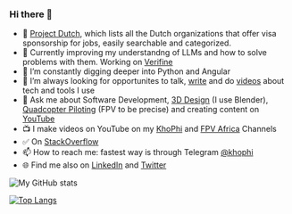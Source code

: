 ### Hi there 👋

- 📃 [Project Dutch](https://dutch.khophi.com), which lists all the Dutch organizations that offer visa sponsorship for jobs, easily searchable and categorized.
- 🔭 Currently improving my understandng of LLMs and how to solve problems with them. Working on [Verifine](https://study.verifine.ai)
- 🌱 I’m constantly digging deeper into Python and Angular
- 👯 I’m always looking for opportunites to talk, [write](https://blog.khophi.co) and do [videos](https://www.youtube.com/watch?v=TW5HYRz6kPk) about tech and tools I use
- 💬 Ask me about Software Development, [3D Design](https://www.youtube.com/playlist?list=PLWEYPtH04KyLfhbIjmyVQBYFwx1dm9515) (I use Blender), [Quadcopter Piloting](https://fpvafrica.com) (FPV to be precise) and creating content on [YouTube](https://youtube.com/khophi)
- 📺 I make videos on YouTube on my [KhoPhi](https://youtube.com/khophi) and [FPV Africa](https://youtube.com/fpvafrica) Channels
- ✅ On [StackOverflow](https://stackoverflow.com/users/1757321/khophi)
- 📫 How to reach me: fastest way is through Telegram [@khophi](https://t.me/khophi)
- 🌐 Find me also on [LinkedIn](https://linkedin.com/in/khophi) and [Twitter](https://twitter.com/nkansahrexford)

![My GitHub stats](https://github-readme-stats.vercel.app/api?username=seanmavley&show_icons=true&theme=radical)

[![Top Langs](https://github-readme-stats.vercel.app/api/top-langs/?username=seanmavley&show_icons=true&theme=radical)](https://github.com/seanmavley/github-readme-stats)
